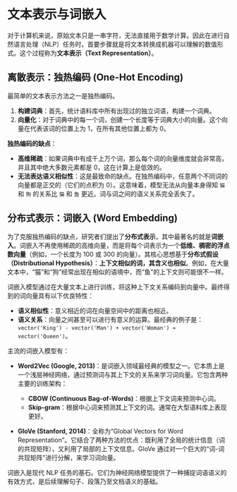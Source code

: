# 文本表示与词嵌入

对于计算机来说，原始文本只是一串字符，无法直接用于数学计算。因此在进行自然语言处理（NLP）任务时，首要步骤就是将文本转换成机器可以理解的数值形式。这个过程称为**文本表示（Text Representation）**。

## 离散表示：独热编码 (One-Hot Encoding)

最简单的文本表示方法之一是独热编码。

1.  **构建词典**：首先，统计语料库中所有出现过的独立词语，构建一个词典。
2.  **向量化**：对于词典中的每一个词，创建一个长度等于词典大小的向量。这个向量在代表该词的位置上为 1，在所有其他位置上都为 0。

**独热编码的缺点**：

-   **高维稀疏**：如果词典中有成千上万个词，那么每个词的向量维度就会非常高，并且其中绝大多数元素都是 0，这在计算上是低效的。
-   **无法表达语义相似性**：这是最致命的缺点。在独热编码中，任意两个不同词的向量都是正交的（它们的点积为 0）。这意味着，模型无法从向量本身得知 `猫` 和 `狗` 的关系比 `猫` 和 `鱼` 更近。词与词之间的语义关系完全丢失了。

## 分布式表示：词嵌入 (Word Embedding)

为了克服独热编码的缺点，研究者们提出了**分布式表示**，其中最著名的就是**词嵌入**。词嵌入不再使用稀疏的高维向量，而是将每个词表示为一个**低维、稠密的浮点数向量**（例如，一个长度为 100 或 300 的向量）。其核心思想基于**分布式假设（Distributional Hypothesis）**：**上下文相似的词，其含义也相似**。例如，在大量文本中，“猫”和“狗”经常出现在相似的语境中，而“鱼”的上下文则可能很不一样。

词嵌入模型通过在大量文本上进行训练，将这种上下文关系编码到向量中。最终得到的词向量具有以下优良特性：

-   **语义相似性**：意义相近的词在向量空间中的距离也相近。
-   **语义关系**：向量之间甚至可以进行有意义的运算。最经典的例子是：`vector('King') - vector('Man') + vector('Woman') ≈ vector('Queen')`。

主流的词嵌入模型有：

-   **Word2Vec (Google, 2013)**：是词嵌入领域最经典的模型之一。它本质上是一个浅层神经网络，通过预测词与其上下文的关系来学习词向量。它包含两种主要的训练架构：
    -   **CBOW (Continuous Bag-of-Words)**：根据上下文词来预测中心词。
    -   **Skip-gram**：根据中心词来预测其上下文的词。通常在大型语料库上表现更好。

-   **GloVe (Stanford, 2014)**：全称为“Global Vectors for Word Representation”。它结合了两种方法的优点：既利用了全局的统计信息（词的共现矩阵），又利用了局部的上下文信息。GloVe 通过对一个巨大的“词-词共现矩阵”进行分解，来学习词向量。

词嵌入是现代 NLP 任务的基石。它们为神经网络模型提供了一种捕捉词语语义的有效方式，是后续理解句子、段落乃至文档语义的基础。
